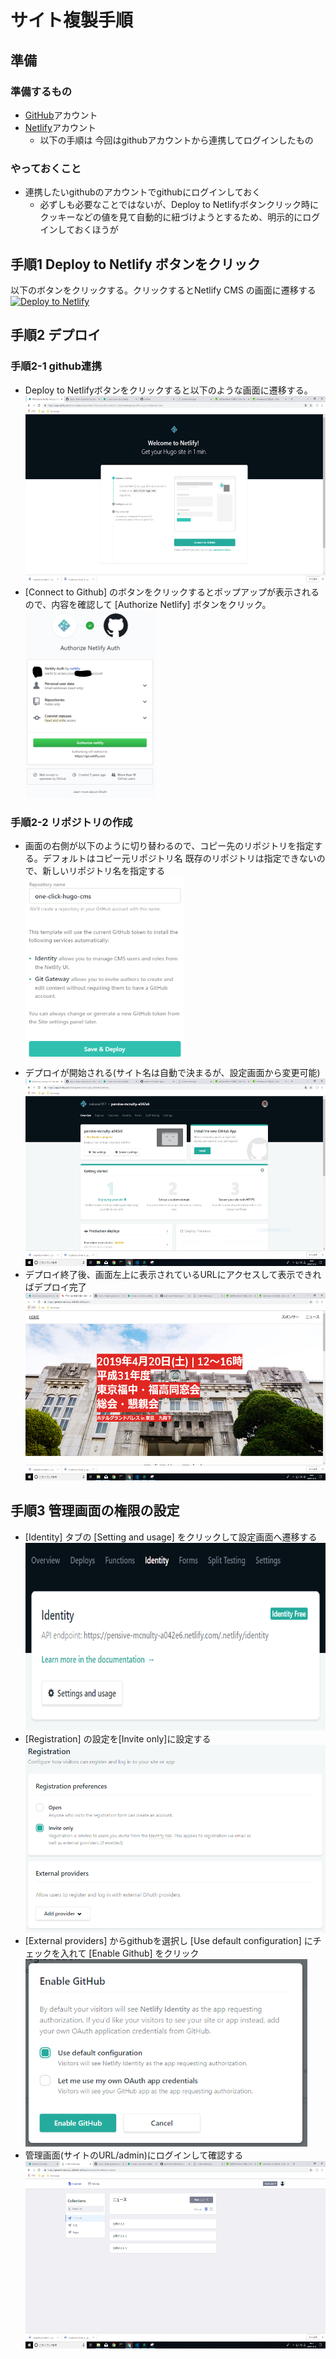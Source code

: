 # サイト複製手順
## 準備
### 準備するもの
* [GitHub](https://github.com)アカウント
* [Netlify](https://app.netlify.com/)アカウント
  * 以下の手順は 今回はgithubアカウントから連携してログインしたもの
### やっておくこと
* 連携したいgithubのアカウントでgithubにログインしておく
  * 必ずしも必要なことではないが、Deploy to Netlifyボタンクリック時にクッキーなどの値を見て自動的に紐づけようとするため、明示的にログインしておくほうが

## 手順1 Deploy to Netlify ボタンをクリック
以下のボタンをクリックする。クリックするとNetlify CMS の画面に遷移する  
[![Deploy to Netlify](https://www.netlify.com/img/deploy/button.svg)](https://app.netlify.com/start/deploy?repository=https://github.com/KoinoEngineering/one-click-hugo-cms&stack=cms)

## 手順2 デプロイ
### 手順2-1 github連携
* Deploy to Netlifyボタンをクリックすると以下のような画面に遷移する。  
  <img src=".\.src\img\01_github連携.png" height="300px">
* [Connect to Github] のボタンをクリックするとポップアップが表示されるので、内容を確認して [Authorize Netlify] ボタンをクリック。  
  <img src=".\.src\img\02_github連携.PNG" height="300px">

### 手順2-2 リポジトリの作成
* 画面の右側が以下のように切り替わるので、コピー先のリポジトリを指定する。デフォルトはコピー元リポジトリ名
既存のリポジトリは指定できないので、新しいリポジトリ名を指定する  
  <img src=".\.src\img\03_リポジトリ作成.png" height="300px">
* デプロイが開始される(サイト名は自動で決まるが、設定画面から変更可能)  
  <img src=".\.src\img\04_デプロイ.png" height="300px">
* デプロイ終了後、画面左上に表示されているURLにアクセスして表示できればデプロイ完了  
  <img src=".\.src\img\08_home.png" height="300px">


## 手順3 管理画面の権限の設定
* [Identity] タブの [Setting and usage] をクリックして設定画面へ遷移する  
  <img src=".\.src\img\05_Identitly.PNG" height="300px">
* [Registration] の設定を[Invite only]に設定する  
  <img src=".\.src\img\06_Registration.PNG" height="300px">
* [External providers] からgithubを選択し [Use default configuration] にチェックを入れて [Enable Github] をクリック  
  <img src=".\.src\img\07_enable_github.PNG" height="300px">
* 管理画面(サイトのURL/admin)にログインして確認する  
  <img src=".\.src\img\09_content_manager.PNG" height="300px">
